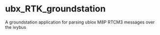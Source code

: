 # ubx_RTK_groundstation
A groundstation application for parsing ublox M8P RTCM3 messages over the ivybus
